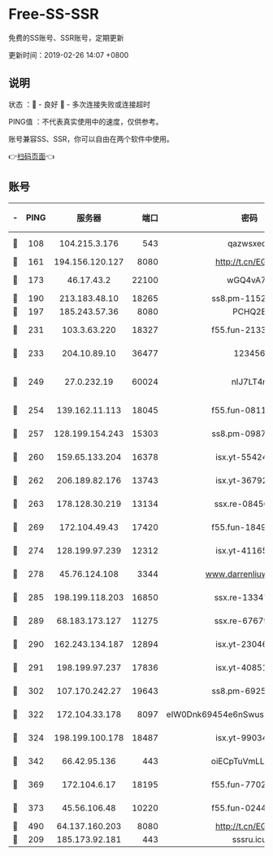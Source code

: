 # Free-SS-SSR

免费的SS账号、SSR账号，定期更新

更新时间：2019-02-26 14:07 +0800

## 说明

状态     ：🙂 - 良好 🙁 - 多次连接失败或连接超时

PING值   ：不代表真实使用中的速度，仅供参考。

账号兼容SS、SSR，你可以自由在两个软件中使用。

👉[扫码页面](https://liesauer.github.io/free-ss-ssr.github.io/)👈

## 账号

|-|PING|服务器|端口|密码|加密方式|区域|
|:----:|:----:|:-----:|-----:|:----:|:----:|:----:|
|🙂|108|104.215.3.176|543|qazwsxedc|aes-256-gcm|JP|
|🙂|161|194.156.120.127|8080|http://t.cn/EGJIyrl|rc4-md5|RU|
|🙂|173|46.17.43.2|22100|wGQ4vA7D|aes-256-gcm|RU|
|🙂|190|213.183.48.10|18265|ss8.pm-11524914|rc4-md5|RU|
|🙂|197|185.243.57.36|8080|PCHQ2E|rc4-md5|US|
|🙂|231|103.3.63.220|18327|f55.fun-21337727|aes-256-cfb|SG|
|🙂|233|204.10.89.10|36477|123456|aes-256-cfb|US|
|🙂|249|27.0.232.19|60024|nIJ7LT4n|xchacha20-ietf-poly1305|HK|
|🙂|254|139.162.11.113|18045|f55.fun-08116553|aes-256-cfb|SG|
|🙂|257|128.199.154.243|15303|ss8.pm-09872872|aes-256-cfb|SG|
|🙂|260|159.65.133.204|16378|isx.yt-55424793|aes-256-cfb|SG|
|🙂|262|206.189.82.176|13743|isx.yt-36792230|aes-256-cfb|SG|
|🙂|263|178.128.30.219|13134|ssx.re-08456278|aes-256-cfb|SG|
|🙂|269|172.104.49.43|17420|f55.fun-18495556|aes-256-cfb|SG|
|🙂|274|128.199.97.239|12312|isx.yt-41165013|aes-256-cfb|SG|
|🙂|278|45.76.124.108|3344|www.darrenliuwei.com|aes-256-cfb|AU|
|🙂|285|198.199.118.203|16850|ssx.re-13347864|aes-256-cfb|US|
|🙂|289|68.183.173.127|11275|ssx.re-67679470|aes-256-cfb|US|
|🙂|290|162.243.134.187|12894|isx.yt-23046109|aes-256-cfb|US|
|🙂|291|198.199.97.237|17836|isx.yt-40851565|aes-256-cfb|US|
|🙂|302|107.170.242.27|19643|ss8.pm-69252395|aes-256-cfb|US|
|🙂|322|172.104.33.178|8097|eIW0Dnk69454e6nSwuspv9DmS201tQ0D|aes-256-cfb|SG|
|🙂|324|198.199.100.178|18487|isx.yt-99034237|aes-256-cfb|US|
|🙂|342|66.42.95.136|443|oiECpTuVmLLxk4Ts|aes-256-cfb|US|
|🙂|369|172.104.6.17|18195|f55.fun-77023354|aes-256-cfb|US|
|🙂|373|45.56.106.48|10220|f55.fun-02447573|aes-256-cfb|US|
|🙂|490|64.137.160.203|8080|http://t.cn/EGJIyrl|rc4-md5|CA|
|🙂|209|185.173.92.181|443|sssru.icu|rc4-md5|RU|
